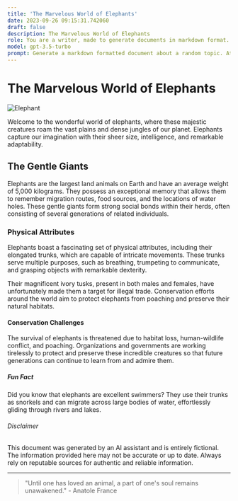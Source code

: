 ```yaml
---
title: 'The Marvelous World of Elephants'
date: 2023-09-26 09:15:31.742060
draft: false
description: The Marvelous World of Elephants
role: You are a writer, made to generate documents in markdown format. It is very important that all of the documents you generate are in valid markdown format.
model: gpt-3.5-turbo
prompt: Generate a markdown formatted document about a random topic. At the bottom, include a disclaimer explaining that the document was generated by you. The first line of the document should be the title. Make sure that the entire document is in proper markdown format, using a mix of various tags to make the document visually appealing.
---
```


# The Marvelous World of Elephants

![Elephant](https://images.unsplash.com/photo-1547496614-815c67247707)

Welcome to the wonderful world of elephants, where these majestic creatures roam the vast plains and dense jungles of our planet. Elephants capture our imagination with their sheer size, intelligence, and remarkable adaptability.

## The Gentle Giants

Elephants are the largest land animals on Earth and have an average weight of 5,000 kilograms. They possess an exceptional memory that allows them to remember migration routes, food sources, and the locations of water holes. These gentle giants form strong social bonds within their herds, often consisting of several generations of related individuals.

### Physical Attributes

Elephants boast a fascinating set of physical attributes, including their elongated trunks, which are capable of intricate movements. These trunks serve multiple purposes, such as breathing, trumpeting to communicate, and grasping objects with remarkable dexterity.

Their magnificent ivory tusks, present in both males and females, have unfortunately made them a target for illegal trade. Conservation efforts around the world aim to protect elephants from poaching and preserve their natural habitats.

#### Conservation Challenges

The survival of elephants is threatened due to habitat loss, human-wildlife conflict, and poaching. Organizations and governments are working tirelessly to protect and preserve these incredible creatures so that future generations can continue to learn from and admire them.

##### Fun Fact

Did you know that elephants are excellent swimmers? They use their trunks as snorkels and can migrate across large bodies of water, effortlessly gliding through rivers and lakes.

###### Disclaimer

This document was generated by an AI assistant and is entirely fictional. The information provided here may not be accurate or up to date. Always rely on reputable sources for authentic and reliable information.

---

> "Until one has loved an animal, a part of one's soul remains unawakened." - Anatole France